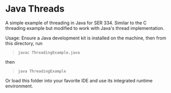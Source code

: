 # Java Threads

A simple example of threading in Java for SER 334.  Similar to the C threading example but modified to work with Java's thread implementation.

Usage:
Ensure a Java development kit is installed on the machine, then from this directory, run 

> `javac ThreadingExample.java`

then 

> `java ThreadingExample`

Or load this folder into your favorite IDE and use its integrated runtime environment.